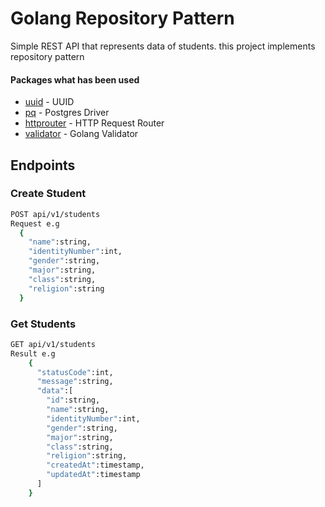 # Golang Repository Pattern
Simple REST API that represents data of students. this project implements repository pattern

<div>
  <h4>Packages what has been used </h4>
  <ul>
    <li><a href="http://github.com/google/uuid">uuid</a> - UUID</li>
    <li><a href="https://github.com/lib/pq">pq</a> - Postgres Driver</li>
    <li><a href="https://github.com/julienschmidt/httprouter">httprouter</a> - HTTP Request Router </li>
    <li><a href="https://github.com/go-playground/validator">validator</a> - Golang Validator</li>
  </ul>
</div>

## Endpoints

### Create Student 
``` bash
POST api/v1/students
Request e.g
  {   
    "name":string,
    "identityNumber":int,
    "gender":string,
    "major":string,
    "class":string,
    "religion":string
  }
```
### Get Students
``` bash
GET api/v1/students
Result e.g 
    {
      "statusCode":int,
      "message":string,
      "data":[
        "id":string,
        "name":string,
        "identityNumber":int,
        "gender":string,
        "major":string,
        "class":string,
        "religion":string,
        "createdAt":timestamp,
        "updatedAt":timestamp
      ]
    }
```
